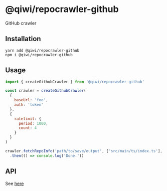# @qiwi/repocrawler-github
GitHub crawler
## Installation
```shell
yarn add @qiwi/repocrawler-github
npm i @qiwi/repocrawler-github
```
## Usage
```js
import { createGithubCrawler } from '@qiwi/repocrawler-github'

const crawler = createGithubCrawler(
  {
    baseUrl: 'foo',
    auth: 'token'
  },
  {
    ratelimit: {
      period: 1000,
      count: 4
    }
  }
)

crawler.fetchRepoInfo('path/to/save/output', ['src/main/ts/index.ts'], ['organization1', 'organization2'])
  .then(() => console.log('Done.'))
```
## API
See [here](../common/README.md#TRepoCrawler)
